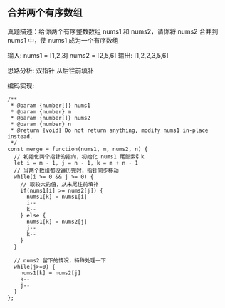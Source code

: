 ## 合并两个有序数组

真题描述：给你两个有序整数数组 nums1 和 nums2，请你将 nums2 合并到 nums1 中，使 nums1 成为一个有序数组

输入:
nums1 = [1,2,3]
nums2 = [2,5,6]
输出: [1,2,2,3,5,6]

思路分析:  双指针 从后往前填补


编码实现: 

```
/**
 * @param {number[]} nums1
 * @param {number} m
 * @param {number[]} nums2
 * @param {number} n
 * @return {void} Do not return anything, modify nums1 in-place instead.
 */
const merge = function(nums1, m, nums2, n) {
  // 初始化两个指针的指向，初始化 nums1 尾部索引k
  let i = m - 1, j = n - 1, k = m + n - 1
  // 当两个数组都没遍历完时，指针同步移动
  while(i >= 0 && j >= 0) {
    // 取较大的值，从末尾往前填补
    if(nums1[i] >= nums2[j]) {
      nums1[k] = nums1[i] 
      i-- 
      k--
    } else {
      nums1[k] = nums2[j] 
      j-- 
      k--
    }
  }
    
  // nums2 留下的情况，特殊处理一下 
  while(j>=0) {
    nums1[k] = nums2[j]  
    k-- 
    j--
  }
};

```


